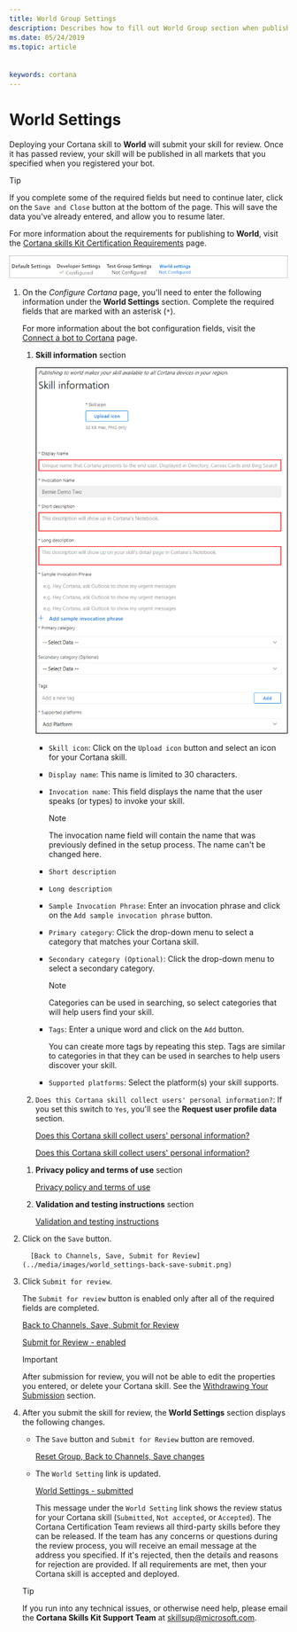 ```yaml
---
title: World Group Settings
description: Describes how to fill out World Group section when publishing a Cortana skill.
ms.date: 05/24/2019
ms.topic: article


keywords: cortana
---
```


# World Settings

Deploying your Cortana skill to **World** will submit your skill for review. Once it has passed review, your skill will be published in all markets that you specified when you registered your bot.

>[!TIP]
> If you complete some of the required fields but need to continue later, click on the `Save and Close` button at the bottom of the page. This will save the data you've already entered, and allow you to resume later.

For more information about the requirements for publishing to **World**, visit the [Cortana skills Kit Certification Requirements](./skill-review-guidelines.md) page.

![World Settings - not configured](../media/images/world_settings-not_configured.png)

1. On the *Configure Cortana* page, you'll need to enter the following information under the **World Settings** section.
    Complete the required fields that are marked with an asterisk (`*`).

    For more information about the bot configuration fields, visit the [Connect a bot to Cortana](https://docs.microsoft.com/azure/bot-service/bot-service-channel-connect-cortana) page.

    1. **Skill information** section

        ![Skills information](../media/images/world_settings-skill_information.png)

        * `Skill icon`: Click on the `Upload icon` button and select an icon for your Cortana skill.
        * `Display name`: This name is limited to 30 characters.
        * `Invocation name`:  This field displays the name that the user speaks (or types) to invoke your skill.
            >[!NOTE]
             > The invocation name field will contain the name that was previously defined in the setup process. The name can't be changed here.
        * `Short description`
        * `Long description`
        * `Sample Invocation Phrase`: Enter an invocation phrase and click on the `Add sample invocation phrase` button.
        * `Primary category`: Click the drop-down menu to select a category that matches your Cortana skill.
        * `Secondary category (Optional)`: Click the drop-down menu to select a secondary category.

            > [!NOTE]
            > Categories can be used in searching, so select categories that will help users find your skill.

        * `Tags`: Enter a unique word and click on the `Add` button.

            You can create more tags by repeating this step. Tags are similar to categories in that they can be used in searches to help users discover your skill.

        * `Supported platforms`: Select the platform(s) your skill supports.

    1. `Does this Cortana skill collect users' personal information?`: If you set this switch to `Yes`, you'll see the **Request user profile data** section.

        [Does this Cortana skill collect users' personal information?](../media/images/world_settings-collect_users_information-on.png)

        [Does this Cortana skill collect users' personal information?](../media/images/world_settings-collect_users_information-on-user_data.png)

    <!-- 3. **Developer Account** section

        ![Developer Account Type - Developer](../media/images/world_settings-developer_account-developer.png)  ![Developer Account Type - Company](../media/images/world_settings-developer_account-company.png)

        `Developer Account Type`: Click on the radio button matching your type.

        - If you are an individual or student developer, then select `Developer`.

        - If you are part of a company, then select `Company`.

    4. **Developer Information** section: Note that all of the fields on this form are required.

        ![Developer Information](../media/images/world_settings-developer_information.png) -->

    <!-- 5. **Support Contact** section
        This is where you provide contact information for the Cortana team to reach you.

        ![Support Contact](../media/images/world_settings-support_contact.png)

    6. **Publisher Information** section

        ![Publisher Information](../media/images/world_settings-publisher_information.png) -->

    1. **Privacy policy and terms of use** section

        [Privacy policy and terms of use](../media/images/world_settings-privacy_policy_terms_of_use.png)

    1. **Validation and testing instructions** section

        [Validation and testing instructions](../media/images/world_settings-validation_testing_instructions.png)

1. Click on the `Save` button.

         [Back to Channels, Save, Submit for Review](../media/images/world_settings-back-save-submit.png)

1. Click `Submit for review`.

    The `Submit for review` button is enabled only after all of the required fields are completed.

    [Back to Channels, Save, Submit for Review](../media/images/world_settings-back-save-submit.png)

    [Submit for Review - enabled](../media/images/world_settings-back-save-submit-active.png)

    >[!IMPORTANT]
    > After submission for review, you will not be able to edit the properties you entered, or delete your Cortana skill. See the [Withdrawing Your Submission](publish-skill.md#withdrawing-your-submission) section.

1. After you submit the skill for review, the **World Settings** section displays the following changes.

    * The `Save` button and `Submit for Review` button are removed.

        [Reset Group, Back to Channels, Save changes](../media/images/world_settings-back-submitted-approved.png)

    * The `World Setting` link is updated.

        [World Settings - submitted](../media/images/world_settings-submitted.png)

        This message under the `World Setting` link shows the review status for your Cortana skill (`Submitted`, `Not accepted`, or `Accepted`). The Cortana Certification Team reviews all third-party skills before they can be released. If the team has any concerns or questions during the review process, you will receive an email message at the address you specified. If it's rejected, then the details and reasons for rejection are provided. If all requirements are met, then your Cortana skill is accepted and deployed.

    >[!TIP]
    > If you run into any technical issues, or otherwise need help, please email the **Cortana Skills Kit Support Team** at [skillsup@microsoft.com](mailto:skillsup@microsoft.com).
